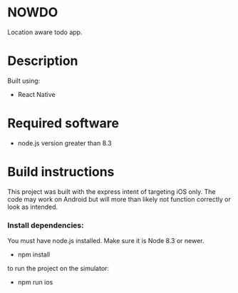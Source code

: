 # NOWDO

Location aware todo app.

# Description

Built using:

- React Native

# Required software

- node.js version greater than 8.3

# Build instructions

This project was built with the express intent of targeting iOS only. The code may work on Android but will more than likely not function correctly or look as intended.

### Install dependencies:

You must have node.js installed. Make sure it is Node 8.3 or newer.

- npm install

to run the project on the simulator:

- npm run ios
